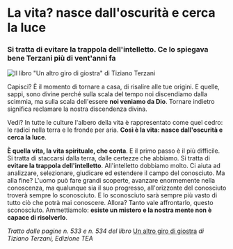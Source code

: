 # La vita? nasce dall'oscurità e cerca la luce

### Si tratta di evitare la trappola dell'intelletto. Ce lo spiegava bene Terzani più di vent'anni fa

![Il libro "Un altro giro di giostra" di Tiziano Terzani](terzani-giostra.jpg)

Capisci? È il momento di tornare a casa, di risalire alle tue origini. E quelle, sappi, sono divine perché sulla scala del tempo noi discendiamo dalla scimmia, ma sulla scala dell'essere **noi veniamo da Dio**. Tornare indietro significa reclamare la nostra discendenza divina. 

Vedi? In tutte le culture l'albero della vita è rappresentato come quel cedro: le radici nella terra e le fronde per aria. **Così è la vita: nasce dall'oscurità e cerca la luce**. 

**È quella vita, la vita spirituale, che conta**. E il primo passo è il più difficile. Si tratta di staccarsi dalla terra, dalle certezze che abbiamo. Si tratta di **evitare la trappola dell'intelletto**. All'intelletto dobbiamo molto. Ci aiuta ad analizzare, selezionare, giudicare ed estendere il campo del conosciuto. Ma alla fine? L'uomo può fare grandi scoperte, avanzare enormemente nella conoscenza, ma qualunque sia il suo progresso, all'orizzonte del conosciuto troverà sempre lo sconosciuto. E lo sconosciuto sarà sempre più vasto di tutto ciò che potrà mai conoscere. Allora? Tanto vale affrontarlo, questo sconosciuto. Ammettiamolo: **esiste un mistero e la nostra mente non è capace di risolverlo**.

*Tratto dalle pagine n. 533 e n. 534 del libro* [Un altro giro di giostra](https://amzn.to/4fD2Pln) *di Tiziano Terzani, Edizione TEA*